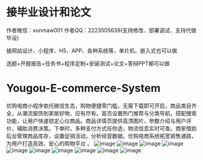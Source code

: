 # 接毕业设计和论文
作者微信：xunmaw001  作者QQ：2223505639(支持修改、部署调试、支持代做毕设)

接网站设计、小程序、H5、APP、各种系统等，单片机、嵌入式也可以做

选题+开题报告+任务书+程序定制+安装测试+论文+答辩PPT都可以做
# Yougou-E-commerce-System
优购电商小程序依托微信生态，购物便捷零门槛，无需下载即可开启。商品类目齐全，从潮流服饰到家居好物，应有尽有。首页设置热门推荐与分类导航，搭配搜索功能，让用户快速锁定心仪商品。商品详情页提供高清图片、参数介绍与用户评价，辅助消费决策。下单时，多种支付方式任你选，物流信息实时可查。商家借助后台管理商品库存，设置促销活动，分析经营数据。优购电商系统拓宽销售通路，为用户打造高效、安心的购物平台 。
![image](https://github.com/user-attachments/assets/6c821917-6751-4740-9b40-5086e18b5204)
![image](https://github.com/user-attachments/assets/7f9d97ba-fe21-4463-b2e9-97a858d93b46)
![image](https://github.com/user-attachments/assets/23607055-12de-4d29-b3af-2d9a12a939cf)
![image](https://github.com/user-attachments/assets/384a203c-2976-4de2-8cd6-a6b11ded4b72)
![image](https://github.com/user-attachments/assets/911e2a7c-e357-41df-905b-cd8b6518a5a9)
![image](https://github.com/user-attachments/assets/af9559a5-3f68-4ad9-8aea-d7dca8bbb0f6)
![image](https://github.com/user-attachments/assets/bb5d3097-abf6-4062-b1de-5e85a993832a)
![image](https://github.com/user-attachments/assets/1e41e5ea-4ccf-453a-b263-94c8b7931e1b)
![image](https://github.com/user-attachments/assets/be46f7ba-80c1-4ddd-b18f-ea72139be3c6)
![image](https://github.com/user-attachments/assets/87bb8d1b-ee0b-4822-a20a-2422d763cb7b)
